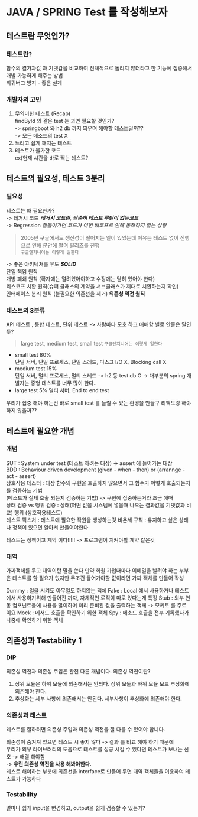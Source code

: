 # JAVA / SPRING Test 를 작성해보자

## 테스트란 무엇인가?

### 테스트란?

함수의 결가과값 과 기댓갑을 비교하여 전체적으로 돌리지 않더라고 한 기능에 집중해서 개발 가능하게 해주는 방법  
회귀버그 방지 - 좋은 설계

### 개발자의 고민

1. 무의미한 테스트 (Recap)  
   findById 와 같은 test 는 과연 필요할 것인가?  
   -> springboot 와 h2 db 까지 띄우며 해야할 테스트일까??  
   -> 모든 메소드의 test X
2. 느리고 쉽게 깨지는 테스트
3. 테스트가 불가한 코드  
   ex)현재 시간을 바로 찍는 테스트?

## 테스트의 필요성, 테스트 3분리

### 필요성

테스트는 왜 필요한가?  
-> 레거시 코드 **_레거시 코드란, 단순히 테스트 루틴이 없는코드_**  
-> Regression _잘돌아가던 코드가 이번 배코포로 인해 동작하지 않는 상황_

> 2005년 구글에서도 생산성이 떨어지는 일이 있었는데 이유는 테스트 없이 진행 으로 인해 분안에 떨며 릴리즈를 진행  
> `구글엔지니어는 이렇게 일한다`

-> 좋은 아키텍처를 유도 **_SOLID_**  
단일 책임 원칙  
개방 폐쇄 원칙 (확자에는 열려있어야하고 수정에는 닫혀 있어야 한다)  
리스코프 치환 원칙(슈퍼 클래스의 계약을 서브클래스가 제대로 치환하는지 확인)  
인터페이스 분리 원칙 (불필요한 의존선을 제거)
**의존성 역전 원칙**

### 테스트의 3분류

API 테스트 , 통합 테스트, 단위 테스트 -> 사람마다 모호 하고 애매함 별로 안좋은 말인듯?

> large test, medium test, small test `구글엔지니어는 이렇게 일한다`

- small test 80%  
  단일 서버, 단일 프로세스, 단일 스레드, 디스크 I/O X, Blocking call X
- medium test 15%  
  단일 서버, 멀티 프로세스, 멀티 스레드 -> h2 등 test db O
  -> 대부분의 spring 개발자는 중형 테스트를 너무 많이 한다..
- large test 5%
  멀티 서버, End to end test

우리가 집중 해야 하는건 바로 small test 를 늘릴 수 있는 환경을 만들구 리팩토링 해야하지 않을까??

## 테스트에 필요한 개념

### 개념

SUT : System under test (테스트 하려는 대상) -> assert 에 들어가는 대상  
BDD : Behaviour driven development (given - when - then) or (arrannge - act - assert)  
상호작용 테스터 : 대상 함수의 구현을 호출하지 않으면서 그 함수가 어떻게 호출되는지를 검증하느 기법  
(메소드가 실제 호출 되는지 검증하는 기법) -> 구현에 집중하는거라 조금 애매  
상태 검증 vs 행위 검증 : 상태(어떤 값을 시스템에 넣을때 나오는 결과값을 기댓값과 비교) 행위 (상호작용테스트)  
테스트 픽스처 : 테스트에 필요한 작원을 생성하는것
비욘세 규칙 : 유지하고 싶은 상태나 정책이 있으면 알아서 만들어야한다

테스트는 정책이고 계악 이다!!!!! -> 프로그램이 지켜야할 계약 캍은것

### 대역

가짜객체를 두고 대역이란 말을 쓴다 만약 회원 가입때마다 이메일을 날려야 하는 부부은 테스트를 할 필요가 없지만 무조건 들어가야할 값이라면 가짜 객체를 만들어 작성

Dummy : 일을 시켜도 아무일도 하지않는 객체
Fake : Local 에서 사용하거나 테스트에서 사용하기위해 만들어진 까자, 자체적인 로직이 따로 있다는게 특징
Stub : 외부 연동 컴포넌트들에 사용을 많이하며 미리 준비된 값을 출력하는 객체 -> 모키토 를 주로 이요
Mock : 메서드 호출을 확인하기 위한 객체
Spy : 메소드 호출을 전부 기록했다가 나중에 확인하기 위한 객체

## 의존성과 Testability 1

### DIP

의존성 역전과 의존성 주입은 완전 다른 개념이다.
의존성 역전이란?

1. 상위 모듈은 하위 모듈에 의존해서는 안되다. 상위 모둘과 하위 모듈 모드 추상화에 의존해야 한다.
2. 추상화는 세부 사항에 의존해서는 안된다. 세부사항이 추상화에 의존해야 한다.

### 의존성과 테스트

테스트를 잘하려면 의존성 주입과 의존성 역전을 잘 다룰 수 있어야 합니다.

의존성이 숨겨져 있으면 테스트 시 좋지 않다 -> 결과 를 비교 해야 하기 때문에  
우리가 외부 라이브러리의 도움으로 테스트를 성공 시킬 수 있다면 테스트가 보내는 신호 -> 해결 해야함  
-> **우린 의존성 역전을 사용 해봐야한다.**  
테스트 해야하는 부분에 의존선을 interface로 만들어 두면 대역 객체들을 이용하여 테스트가 가능하다

### Testability

얼마나 쉽게 input을 변경하고, output을 쉽게 검증할 수 있는가?
